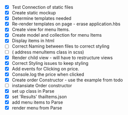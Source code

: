 - [x] Test Connection of static files
- [x] Create static mockup
- [x] Determine templates needed
- [x] Re-render templates on page - erase application.hbs
- [x] Create view for menu Items.
- [x] Create model and collection for menu Items
- [x] Display items in html
- [ ] Correct Naming between files to correct         styling
- [ ] ( address menuItems class in scss)
- [x] Render child view - will have to restructure views
- [x] Correct Styling issues to keep styling
- [x] Add events for Clicking on price.
- [x] Console.log the price when clicked
- [x] Create order Constructor - use the example from todo
- [ ] instansiate Order constructor
- [x] set up class in Parse
- [x] set 'Results' thaiItems.json
- [x] add menu items to Parse
- [x] render menu from Parse
